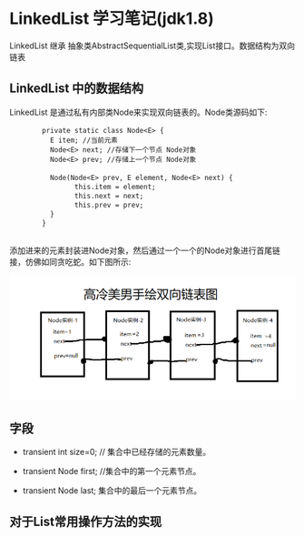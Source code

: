 # LinkedList 学习笔记(jdk1.8)

LinkedList  继承 抽象类AbstractSequentialList类,实现List接口。数据结构为双向链表





## LinkedList 中的数据结构

LinkedList 是通过私有内部类Node来实现双向链表的。Node类源码如下:

```
		private static class Node<E> {
	  	  E item; //当前元素
	  	  Node<E> next; //存储下一个节点 Node对象
	  	  Node<E> prev; //存储上一个节点 Node对象
	
	  	  Node(Node<E> prev, E element, Node<E> next) {
	    	    this.item = element;
	    	    this.next = next;
	    	    this.prev = prev;
	  	  }
	 	}
	 	
```

添加进来的元素封装进Node对象，然后通过一个一个的Node对象进行首尾链接，仿佛如同贪吃蛇。如下图所示:

<img src="img/java-basics/list/doubly-linked.png"/>



## 字段

* transient int size=0;   // 集合中已经存储的元素数量。

* transient Node<E> first; //集合中的第一个元素节点。

* transient Node<E> last; 集合中的最后一个元素节点。

  

  

## 对于List常用操作方法的实现



  









